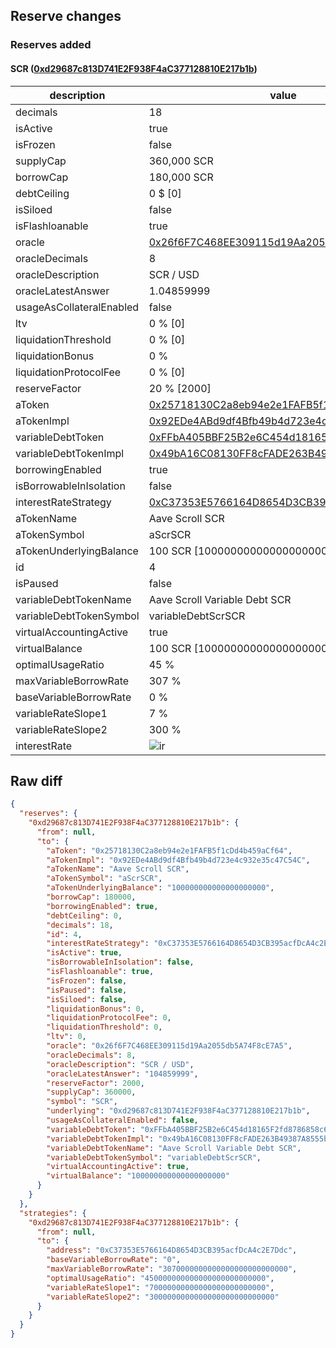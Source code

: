 ## Reserve changes

### Reserves added

#### SCR ([0xd29687c813D741E2F938F4aC377128810E217b1b](https://scrollscan.com/address/0xd29687c813D741E2F938F4aC377128810E217b1b))

| description | value |
| --- | --- |
| decimals | 18 |
| isActive | true |
| isFrozen | false |
| supplyCap | 360,000 SCR |
| borrowCap | 180,000 SCR |
| debtCeiling | 0 $ [0] |
| isSiloed | false |
| isFlashloanable | true |
| oracle | [0x26f6F7C468EE309115d19Aa2055db5A74F8cE7A5](https://scrollscan.com/address/0x26f6F7C468EE309115d19Aa2055db5A74F8cE7A5) |
| oracleDecimals | 8 |
| oracleDescription | SCR / USD |
| oracleLatestAnswer | 1.04859999 |
| usageAsCollateralEnabled | false |
| ltv | 0 % [0] |
| liquidationThreshold | 0 % [0] |
| liquidationBonus | 0 % |
| liquidationProtocolFee | 0 % [0] |
| reserveFactor | 20 % [2000] |
| aToken | [0x25718130C2a8eb94e2e1FAFB5f1cDd4b459aCf64](https://scrollscan.com/address/0x25718130C2a8eb94e2e1FAFB5f1cDd4b459aCf64) |
| aTokenImpl | [0x92EDe4ABd9df4Bfb49b4d723e4c932e35c47C54C](https://scrollscan.com/address/0x92EDe4ABd9df4Bfb49b4d723e4c932e35c47C54C) |
| variableDebtToken | [0xFFbA405BBF25B2e6C454d18165F2fd8786858c6B](https://scrollscan.com/address/0xFFbA405BBF25B2e6C454d18165F2fd8786858c6B) |
| variableDebtTokenImpl | [0x49bA16C08130FF8cFADE263B49387A8555bc057B](https://scrollscan.com/address/0x49bA16C08130FF8cFADE263B49387A8555bc057B) |
| borrowingEnabled | true |
| isBorrowableInIsolation | false |
| interestRateStrategy | [0xC37353E5766164D8654D3CB395acfDcA4c2E7Ddc](https://scrollscan.com/address/0xC37353E5766164D8654D3CB395acfDcA4c2E7Ddc) |
| aTokenName | Aave Scroll SCR |
| aTokenSymbol | aScrSCR |
| aTokenUnderlyingBalance | 100 SCR [100000000000000000000] |
| id | 4 |
| isPaused | false |
| variableDebtTokenName | Aave Scroll Variable Debt SCR |
| variableDebtTokenSymbol | variableDebtScrSCR |
| virtualAccountingActive | true |
| virtualBalance | 100 SCR [100000000000000000000] |
| optimalUsageRatio | 45 % |
| maxVariableBorrowRate | 307 % |
| baseVariableBorrowRate | 0 % |
| variableRateSlope1 | 7 % |
| variableRateSlope2 | 300 % |
| interestRate | ![ir](https://dash.onaave.com/api/static?variableRateSlope1=70000000000000000000000000&variableRateSlope2=3000000000000000000000000000&optimalUsageRatio=450000000000000000000000000&baseVariableBorrowRate=0&maxVariableBorrowRate=3070000000000000000000000000) |


## Raw diff

```json
{
  "reserves": {
    "0xd29687c813D741E2F938F4aC377128810E217b1b": {
      "from": null,
      "to": {
        "aToken": "0x25718130C2a8eb94e2e1FAFB5f1cDd4b459aCf64",
        "aTokenImpl": "0x92EDe4ABd9df4Bfb49b4d723e4c932e35c47C54C",
        "aTokenName": "Aave Scroll SCR",
        "aTokenSymbol": "aScrSCR",
        "aTokenUnderlyingBalance": "100000000000000000000",
        "borrowCap": 180000,
        "borrowingEnabled": true,
        "debtCeiling": 0,
        "decimals": 18,
        "id": 4,
        "interestRateStrategy": "0xC37353E5766164D8654D3CB395acfDcA4c2E7Ddc",
        "isActive": true,
        "isBorrowableInIsolation": false,
        "isFlashloanable": true,
        "isFrozen": false,
        "isPaused": false,
        "isSiloed": false,
        "liquidationBonus": 0,
        "liquidationProtocolFee": 0,
        "liquidationThreshold": 0,
        "ltv": 0,
        "oracle": "0x26f6F7C468EE309115d19Aa2055db5A74F8cE7A5",
        "oracleDecimals": 8,
        "oracleDescription": "SCR / USD",
        "oracleLatestAnswer": "104859999",
        "reserveFactor": 2000,
        "supplyCap": 360000,
        "symbol": "SCR",
        "underlying": "0xd29687c813D741E2F938F4aC377128810E217b1b",
        "usageAsCollateralEnabled": false,
        "variableDebtToken": "0xFFbA405BBF25B2e6C454d18165F2fd8786858c6B",
        "variableDebtTokenImpl": "0x49bA16C08130FF8cFADE263B49387A8555bc057B",
        "variableDebtTokenName": "Aave Scroll Variable Debt SCR",
        "variableDebtTokenSymbol": "variableDebtScrSCR",
        "virtualAccountingActive": true,
        "virtualBalance": "100000000000000000000"
      }
    }
  },
  "strategies": {
    "0xd29687c813D741E2F938F4aC377128810E217b1b": {
      "from": null,
      "to": {
        "address": "0xC37353E5766164D8654D3CB395acfDcA4c2E7Ddc",
        "baseVariableBorrowRate": "0",
        "maxVariableBorrowRate": "3070000000000000000000000000",
        "optimalUsageRatio": "450000000000000000000000000",
        "variableRateSlope1": "70000000000000000000000000",
        "variableRateSlope2": "3000000000000000000000000000"
      }
    }
  }
}
```